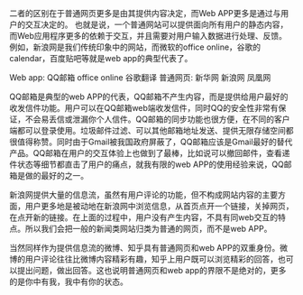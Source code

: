 二者的区别在于普通网页更多是由其提供内容决定，而Web APP更多是通过与用户的交互决定的。 也就是说，一个普通网站可以提供面向所有用户的静态内容，而Web应用程序更多的依赖于交互，并且需要对用户输入数据进行处理、反馈。 例如，新浪网是我们传统印象中的网站，而微软的office online，谷歌的calendar，百度贴吧等就是web app的典型代表了。

Web app:	QQ邮箱	office online	谷歌翻译
普通网页:	新华网		新浪网			凤凰网

QQ邮箱是典型的web APP的代表，QQ邮箱不产生内容，而是提供给用户最好的收发信件功能。用户可以在QQ邮箱web端收发信件，同时QQ的安全性非常有保证，不会易丢信或泄漏你个人信件。QQ邮箱的同步功能也很方便，在不同的客户端都可以登录使用。垃圾邮件过滤、可以其他邮箱地址发送、提供无限存储空间都很值得称赞。同时由于Gmail被我国政府屏蔽了，QQ邮箱应该是Gmail最好的替代产品。QQ邮箱在用户的交互体验上也做到了最棒，比如说可以撤回邮件，查看递件状态等细节都直击了用户的痛点，就我有限的web APP的使用经验来说，QQ邮箱是做的最好的之一。

新浪网提供大量的信息流，虽然有用户评论的功能，但不构成网站内容的主要方面，用户更多地是被动地在新浪网中浏览信息，从首页点开一个链接，关掉网页，在点开新的链接。在上面的过程中，用户没有产生内容，不具有同web交互的特点。所以我们会把一般的新闻类网站归类为普通的网页，而不是web APP。

当然同样作为提供信息流的微博、知乎具有普通网页和web APP的双重身份。微博的用户评论往往比微博内容精彩有趣，知乎上用户既可以浏览精彩的回答，也可以提出问题，做出回答。这也说明普通网页和web app的界限不是绝对的，更多的是你中有我，我中有你的状态。

